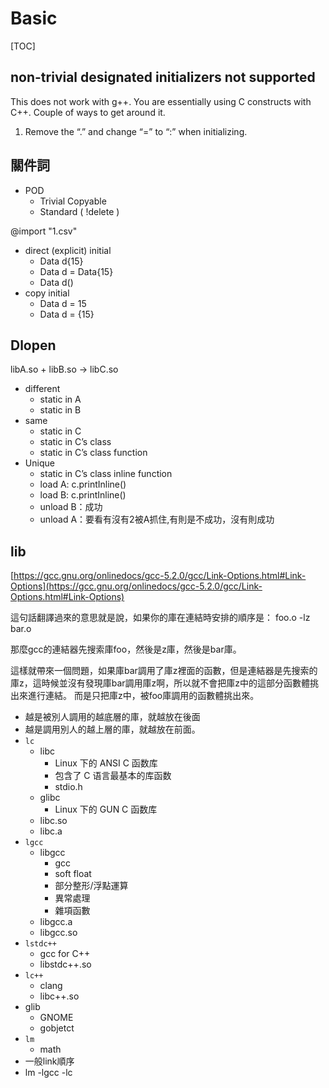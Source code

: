 # Basic
[TOC]
## non-trivial designated initializers not supported

This does not work with g++. You are essentially using C constructs with C++. Couple of ways to get around it.

1) Remove the “.” and change “=” to “:” when initializing.

## 關件詞

- POD
    - Trivial Copyable
    - Standard ( !delete )

@import "1.csv"

- direct (explicit) initial
    - Data d{15}
    - Data d = Data{15}
    - Data d()
- copy initial
    - Data d = 15
    - Data d = {15}

## Dlopen

libA.so + libB.so -> libC.so

- different
    - static in A
    - static in B
- same
    - static in C
    - static in C’s class
    - static in C’s class function
- Unique
    - static in C’s class inline function
    - load A: c.printInline()
    - load B: c.printInline()
    - unload B：成功
    - unload A：要看有沒有2被A抓住,有則是不成功，沒有則成功

## lib

[https://gcc.gnu.org/onlinedocs/gcc-5.2.0/gcc/Link-Options.html#Link-Options](https://gcc.gnu.org/onlinedocs/gcc-5.2.0/gcc/Link-Options.html#Link-Options)

這句話翻譯過來的意思就是說，如果你的庫在連結時安排的順序是：
foo.o -lz bar.o

那麼gcc的連結器先搜索庫foo，然後是z庫，然後是bar庫。

這樣就帶來一個問題，如果庫bar調用了庫z裡面的函數，但是連結器是先搜索的庫z，這時候並沒有發現庫bar調用庫z啊，所以就不會把庫z中的這部分函數體挑出來進行連結。
而是只把庫z中，被foo庫調用的函數體挑出來。

- 越是被別人調用的越底層的庫，就越放在後面
- 越是調用別人的越上層的庫，就越放在前面。
- `lc`
    - libc
        - Linux 下的 ANSI C 函数库
        - 包含了 C 语言最基本的库函数
        - stdio.h
    - glibc
        - Linux 下的 GUN C 函数库
    - libc.so
    - libc.a
- `lgcc`
    - libgcc
        - gcc
        - soft float
        - 部分整形/浮點運算
        - 異常處理
        - 雜項函數
    - libgcc.a
    - libgcc.so
- `lstdc++`
    - gcc for C++
    - libstdc++.so
- `lc++`
    - clang
    - libc++.so
- glib
    - GNOME
    - gobjetct
- `lm`
    - math
- 一般link順序
- lm -lgcc -lc